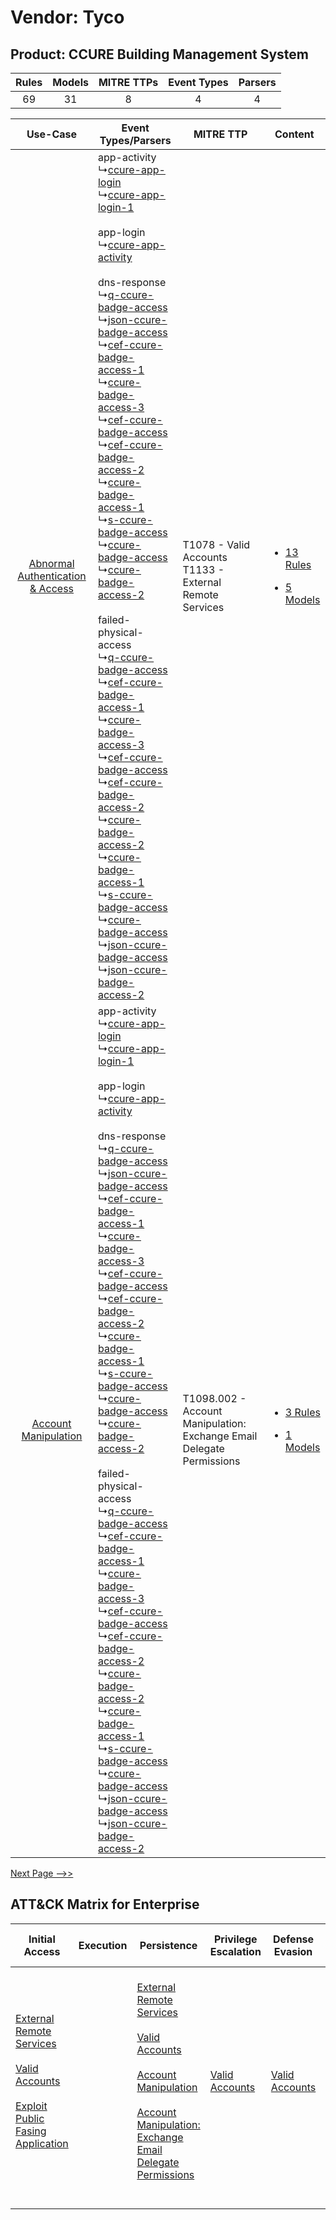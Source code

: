 Vendor: Tyco
============
Product: CCURE Building Management System
-----------------------------------------
| Rules | Models | MITRE TTPs | Event Types | Parsers |
|:-----:|:------:|:----------:|:-----------:|:-------:|
|  69   |   31   |     8      |      4      |    4    |

|    Use-Case    | Event Types/Parsers    | MITRE TTP    | Content    |
|:----:| ---- | ---- | ---- |
| [Abnormal Authentication & Access](../../../UseCases/uc_abnormal_authentication_&_access.md) |  app-activity<br> ↳[ccure-app-login](Ps/pC_ccureapplogin.md)<br> ↳[ccure-app-login-1](Ps/pC_ccureapplogin1.md)<br><br> app-login<br> ↳[ccure-app-activity](Ps/pC_ccureappactivity.md)<br><br> dns-response<br> ↳[q-ccure-badge-access](Ps/pC_qccurebadgeaccess.md)<br> ↳[json-ccure-badge-access](Ps/pC_jsonccurebadgeaccess.md)<br> ↳[cef-ccure-badge-access-1](Ps/pC_cefccurebadgeaccess1.md)<br> ↳[ccure-badge-access-3](Ps/pC_ccurebadgeaccess3.md)<br> ↳[cef-ccure-badge-access](Ps/pC_cefccurebadgeaccess.md)<br> ↳[cef-ccure-badge-access-2](Ps/pC_cefccurebadgeaccess2.md)<br> ↳[ccure-badge-access-1](Ps/pC_ccurebadgeaccess1.md)<br> ↳[s-ccure-badge-access](Ps/pC_sccurebadgeaccess.md)<br> ↳[ccure-badge-access](Ps/pC_ccurebadgeaccess.md)<br> ↳[ccure-badge-access-2](Ps/pC_ccurebadgeaccess2.md)<br><br> failed-physical-access<br> ↳[q-ccure-badge-access](Ps/pC_qccurebadgeaccess.md)<br> ↳[cef-ccure-badge-access-1](Ps/pC_cefccurebadgeaccess1.md)<br> ↳[ccure-badge-access-3](Ps/pC_ccurebadgeaccess3.md)<br> ↳[cef-ccure-badge-access](Ps/pC_cefccurebadgeaccess.md)<br> ↳[cef-ccure-badge-access-2](Ps/pC_cefccurebadgeaccess2.md)<br> ↳[ccure-badge-access-2](Ps/pC_ccurebadgeaccess2.md)<br> ↳[ccure-badge-access-1](Ps/pC_ccurebadgeaccess1.md)<br> ↳[s-ccure-badge-access](Ps/pC_sccurebadgeaccess.md)<br> ↳[ccure-badge-access](Ps/pC_ccurebadgeaccess.md)<br> ↳[json-ccure-badge-access](Ps/pC_jsonccurebadgeaccess.md)<br> ↳[json-ccure-badge-access-2](Ps/pC_jsonccurebadgeaccess2.md)<br> | T1078 - Valid Accounts<br>T1133 - External Remote Services<br>    | [<ul><li>13 Rules</li></ul><ul><li>5 Models</li></ul>](RM/r_m_tyco_ccure_building_management_system_Abnormal_Authentication_&_Access.md) |
|    [Account Manipulation](../../../UseCases/uc_account_manipulation.md)    |  app-activity<br> ↳[ccure-app-login](Ps/pC_ccureapplogin.md)<br> ↳[ccure-app-login-1](Ps/pC_ccureapplogin1.md)<br><br> app-login<br> ↳[ccure-app-activity](Ps/pC_ccureappactivity.md)<br><br> dns-response<br> ↳[q-ccure-badge-access](Ps/pC_qccurebadgeaccess.md)<br> ↳[json-ccure-badge-access](Ps/pC_jsonccurebadgeaccess.md)<br> ↳[cef-ccure-badge-access-1](Ps/pC_cefccurebadgeaccess1.md)<br> ↳[ccure-badge-access-3](Ps/pC_ccurebadgeaccess3.md)<br> ↳[cef-ccure-badge-access](Ps/pC_cefccurebadgeaccess.md)<br> ↳[cef-ccure-badge-access-2](Ps/pC_cefccurebadgeaccess2.md)<br> ↳[ccure-badge-access-1](Ps/pC_ccurebadgeaccess1.md)<br> ↳[s-ccure-badge-access](Ps/pC_sccurebadgeaccess.md)<br> ↳[ccure-badge-access](Ps/pC_ccurebadgeaccess.md)<br> ↳[ccure-badge-access-2](Ps/pC_ccurebadgeaccess2.md)<br><br> failed-physical-access<br> ↳[q-ccure-badge-access](Ps/pC_qccurebadgeaccess.md)<br> ↳[cef-ccure-badge-access-1](Ps/pC_cefccurebadgeaccess1.md)<br> ↳[ccure-badge-access-3](Ps/pC_ccurebadgeaccess3.md)<br> ↳[cef-ccure-badge-access](Ps/pC_cefccurebadgeaccess.md)<br> ↳[cef-ccure-badge-access-2](Ps/pC_cefccurebadgeaccess2.md)<br> ↳[ccure-badge-access-2](Ps/pC_ccurebadgeaccess2.md)<br> ↳[ccure-badge-access-1](Ps/pC_ccurebadgeaccess1.md)<br> ↳[s-ccure-badge-access](Ps/pC_sccurebadgeaccess.md)<br> ↳[ccure-badge-access](Ps/pC_ccurebadgeaccess.md)<br> ↳[json-ccure-badge-access](Ps/pC_jsonccurebadgeaccess.md)<br> ↳[json-ccure-badge-access-2](Ps/pC_jsonccurebadgeaccess2.md)<br> | T1098.002 - Account Manipulation: Exchange Email Delegate Permissions<br> | [<ul><li>3 Rules</li></ul><ul><li>1 Models</li></ul>](RM/r_m_tyco_ccure_building_management_system_Account_Manipulation.md)    |
[Next Page -->>](2_ds_tyco_ccure_building_management_system.md)

ATT&CK Matrix for Enterprise
----------------------------
| Initial Access                                                                                                                                                                                                                         | Execution | Persistence                                                                                                                                                                                                                                                                                                                                 | Privilege Escalation                                                | Defense Evasion                                                     | Credential Access | Discovery | Lateral Movement | Collection                                                                                                                                                            | Command and Control                                                                                                                                                                                                                                                                                                                                                                                      | Exfiltration | Impact |
| -------------------------------------------------------------------------------------------------------------------------------------------------------------------------------------------------------------------------------------- | --------- | ------------------------------------------------------------------------------------------------------------------------------------------------------------------------------------------------------------------------------------------------------------------------------------------------------------------------------------------- | ------------------------------------------------------------------- | ------------------------------------------------------------------- | ----------------- | --------- | ---------------- | --------------------------------------------------------------------------------------------------------------------------------------------------------------------- | -------------------------------------------------------------------------------------------------------------------------------------------------------------------------------------------------------------------------------------------------------------------------------------------------------------------------------------------------------------------------------------------------------- | ------------ | ------ |
| [External Remote Services](https://attack.mitre.org/techniques/T1133)<br><br>[Valid Accounts](https://attack.mitre.org/techniques/T1078)<br><br>[Exploit Public Fasing Application](https://attack.mitre.org/techniques/T1190)<br><br> |           | [External Remote Services](https://attack.mitre.org/techniques/T1133)<br><br>[Valid Accounts](https://attack.mitre.org/techniques/T1078)<br><br>[Account Manipulation](https://attack.mitre.org/techniques/T1098)<br><br>[Account Manipulation: Exchange Email Delegate Permissions](https://attack.mitre.org/techniques/T1098/002)<br><br> | [Valid Accounts](https://attack.mitre.org/techniques/T1078)<br><br> | [Valid Accounts](https://attack.mitre.org/techniques/T1078)<br><br> |                   |           |                  | [Email Collection](https://attack.mitre.org/techniques/T1114)<br><br>[Email Collection: Email Forwarding Rule](https://attack.mitre.org/techniques/T1114/003)<br><br> | [Dynamic Resolution](https://attack.mitre.org/techniques/T1568)<br><br>[Dynamic Resolution: Domain Generation Algorithms](https://attack.mitre.org/techniques/T1568/002)<br><br>[Proxy: Multi-hop Proxy](https://attack.mitre.org/techniques/T1090/003)<br><br>[Application Layer Protocol](https://attack.mitre.org/techniques/T1071)<br><br>[Proxy](https://attack.mitre.org/techniques/T1090)<br><br> |              |        |